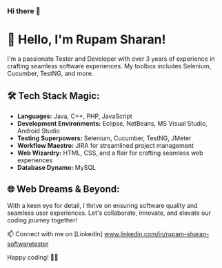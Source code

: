 ### Hi there 👋
# 👋 Hello, I'm Rupam Sharan!

I'm a passionate Tester and Developer with over 3 years of experience in crafting seamless software experiences. My toolbox includes Selenium, Cucumber, TestNG, and more.

## 🛠️ Tech Stack Magic:

- **Languages:** Java, C++, PHP, JavaScript
- **Development Environments:** Eclipse, NetBeans, MS Visual Studio, Android Studio
- **Testing Superpowers:** Selenium, Cucumber, TestNG, JMeter
- **Workflow Maestro:** JIRA for streamlined project management
- **Web Wizardry:** HTML, CSS, and a flair for crafting seamless web experiences
- **Database Dynamo:** MySQL

## 🌐 Web Dreams & Beyond:

With a keen eye for detail, I thrive on ensuring software quality and seamless user experiences. Let's collaborate, innovate, and elevate our coding journey together!

📫 Connect with me on [LinkedIn] www.linkedin.com/in/rupam-sharan-softwaretester

Happy coding! 🚀✨


<!--
**Rupamsharan/Rupamsharan** is a ✨ _special_ ✨ repository because its `README.md` (this file) appears on your GitHub profile.

Here are some ideas to get you started:

- 🔭 I’m currently working on ...
- 🌱 I’m currently learning ...
- 👯 I’m looking to collaborate on ...
- 🤔 I’m looking for help with ...
- 💬 Ask me about ...
- 📫 How to reach me: ...
- 😄 Pronouns: ...
- ⚡ Fun fact: ...
-->
